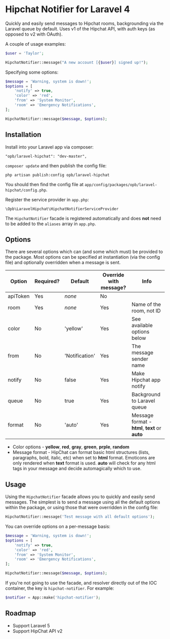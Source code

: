 Hipchat Notifier for Laravel 4
==============================

Quickly and easily send messages to Hipchat rooms, backgrounding via the Laravel queue by default. Uses v1 of the Hipchat API, with auth keys (as opposed to v2 with OAuth).

A couple of usage examples:

```php
$user = 'Taylor';

HipchatNotifier::message("A new account [{$user}] signed up!");
```

Specifying some options:

```php
$message = 'Warning, system is down!';
$options = [
	'notify' => true, 
	'color' => 'red',
	'from' => 'System Monitor',
	'room' => 'Emergency Notifications',
];

HipchatNotifier::message($message, $options);
```

Installation
------------

Install into your Laravel app via composer:

```
"opb/laravel-hipchat": "dev-master",
```

`composer update` and then publish the config file:

```
php artisan publish:config opb/laravel-hipchat
```

You should then find the config file at `app/config/packages/opb/laravel-hipchat/config.php`.

Register the service provider in `app.php`:

```
\Opb\LaravelHipchat\HipchatNotifierServiceProvider
```

The `HipchatNotifier` facade is registered automatically and does **not** need to be added to the `aliases` array in `app.php`.

Options
-------

There are several options which can (and some which must) be provided to the package. Most options can be specified at instantiation (via the config file) and optionally overridden when a message is sent.

| Option | Required? | Default | Override with message? | Info |
|--------|-----------|---------|------------------------|------|
| apiToken | Yes | *none* | No |  |
| room | Yes | *none* | Yes | Name of the room, not ID |
| color | No | 'yellow' | Yes | See available options below |
| from | No | 'Notification' | Yes | The message sender name |
| notify | No | false | Yes | Make Hipchat app notify |
| queue | No | true | Yes | Background to Laravel queue |
| format | No | 'auto' | Yes | Message format - **html**, **text** or **auto** |


- Color options - **yellow**, **red**, **gray**, **green**, **prple**, **random**
- Message format - HipChat can format basic html structures (lists, paragraphs, bold, italic, etc) when set to **html** format. Emoticons are only rendered when **text** format is used. **auto** will check for any html tags in your message and decide automagically which to use.

Usage
-----
Using the `HipchatNotifier` facade allows you to quickly and easily send messages. The simplest is to send a message using all the default options within the package, or using those that were overridden in the config file:

```php
HipchatNotifier::message('Test message with all default options');
```

You can override options on a per-message basis:

```php
$message = 'Warning, system is down!';
$options = [
	'notify' => true, 
	'color' => 'red',
	'from' => 'System Monitor',
	'room' => 'Emergency Notifications',
];

HipchatNotifier::message($message, $options);
```

If you're not going to use the facade, and resolver directly out of the IOC container, the key is `hipchat-notifier`. For example:

```php
$notifier = App::make('hipchat-notifier');
```

Roadmap
-------

- Support Laravel 5
- Support HipChat API v2


 

